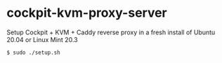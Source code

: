 # cockpit-kvm-proxy-server

Setup Cockpit + KVM + Caddy reverse proxy in a fresh install of Ubuntu 20.04 or Linux Mint 20.3

```
$ sudo ./setup.sh
```
